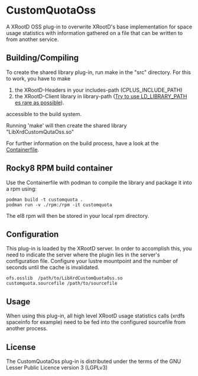 # CustomQuotaOss

A XRootD OSS plug-in to overwrite XRootD's base implementation for space usage statistics with information gathered on a file that can be written to from another service. 

## Building/Compiling

To create the shared library plug-in, run make in the "src" directory.
For this to work, you have to make 

1) the XRootD-Headers in your  includes-path (CPLUS_INCLUDE_PATH)
2) the XRootD-Client library in library-path ([Try to use LD_LIBRARY_PATH es rare as possible](https://www.hpc.dtu.dk/?page_id=1180)).

accessible to the build system.

Running 'make' will then create the shared library "LibXrdCustomQutaOss.so"

For further information on the build process, have a look at the [Containerfile](/Containerfile).

## Rocky8 RPM build container

Use the Containerfile with podman to compile the library and package it into a rpm using:

```
podman build -t customquota .
podman run -v ./rpm:/rpm -it customquota
```

The el8 rpm will then be stored in your local rpm directory.

## Configuration

This plug-in is loaded by the XRootD server.
In order to accomplish this, you need to indicate the server where the plugin lies in the server's configuration file.
Configure your lustre mountpoint and the number of seconds until the cache is invalidated.
```shell
ofs.osslib  /path/to/LibXrdCustomQuotaOss.so
customquota.sourcefile /path/to/sourcefile

```

## Usage

When using this plug-in, all high level XRootD usage statistics calls (xrdfs spaceinfo for example) need to be fed into the configured sourcefile from another process.

## License

The CustomQuotaOss plug-in is distributed under the terms of the GNU Lesser Public Licence version 3 (LGPLv3)


